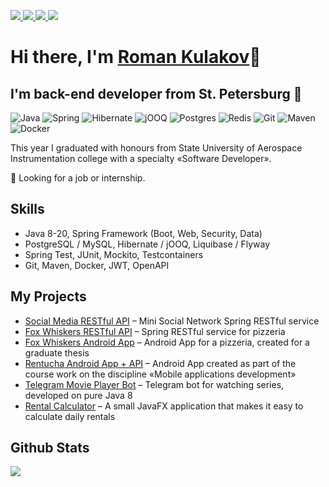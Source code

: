 <p>
  <a href="https://www.linkedin.com/in/qwonix">
      <img src="https://img.shields.io/badge/linkedin-0077b5.svg?style=for-the-badge&logo=linkedin&logoColor=white" />
  </a>  
  <a href="https://t.me/qwonix">
      <img src="https://img.shields.io/badge/telegram-1188C3.svg?style=for-the-badge&logo=telegram&logoColor=white" />
  </a>
  <a href="https://career.habr.com/qwonix">
      <img src="https://img.shields.io/badge/Хабр-gray.svg?style=for-the-badge&logo=habr&logoColor=white" />
  </a>
  <a href="https://spb.hh.ru/resume/305f36c8ff0c265ce30039ed1f59685735706f">
      <img src="https://custom-icon-badges.demolab.com/badge/HH.ru-red.svg?style=for-the-badge&logo=min-hh-red&color=e1011c" />
  </a>
</p>

# Hi there, I'm [Roman Kulakov](https://t.me/qwonix)👋
## I'm back-end developer from St. Petersburg 🌇

![Java](https://img.shields.io/badge/java-%23ED8B00.svg?style=for-the-badge&logo=openjdk&logoColor=white)
![Spring](https://img.shields.io/badge/spring-%236DB33F.svg?style=for-the-badge&logo=spring&logoColor=white)
![Hibernate](https://img.shields.io/badge/Hibernate-59666C?style=for-the-badge&logo=Hibernate&logoColor=white)
![jOOQ](https://img.shields.io/badge/jooq-black?style=for-the-badge&logo=jOOQ)
![Postgres](https://img.shields.io/badge/postgres-%23316192.svg?style=for-the-badge&logo=postgresql&logoColor=white)
![Redis](https://img.shields.io/badge/redis-red.svg?style=for-the-badge&logo=redis&logoColor=white)
![Git](https://img.shields.io/badge/git-%23F05033.svg?style=for-the-badge&logo=git&logoColor=white)
![Maven](https://img.shields.io/badge/Maven-C71A36?style=for-the-badge&logo=Apache%20Maven&logoColor=white)
![Docker](https://img.shields.io/badge/docker-%230db7ed.svg?style=for-the-badge&logo=docker&logoColor=white)

This year I graduated with honours from State University of Aerospace Instrumentation college with a specialty «Software Developer».

💼 Looking for a job or internship.

## Skills

* Java 8-20, Spring Framework (Boot, Web, Security, Data)
* PostgreSQL / MySQL, Hibernate / jOOQ, Liquibase / Flyway
* Spring Test, JUnit, Mockito, Testcontainers
* Git, Maven, Docker, JWT, OpenAPI

## My Projects

* [Social Media RESTful API](https://github.com/qwonix/social-media-api) –
  Mini Social Network Spring RESTful service
* [Fox Whiskers RESTful API](https://github.com/qwonix/fox-whiskers-api) –
  Spring RESTful service for pizzeria
* [Fox Whiskers Android App](https://github.com/qwonix/fox-whiskers) –
  Android App for a pizzeria, created for a graduate thesis
* [Rentucha Android App + API](https://github.com/qwonix/rentucha) –
  Android App created as part of the course work on the discipline «Mobile applications development»
* [Telegram Movie Player Bot](https://github.com/qwonix/tg-movie-player-bot) –
  Telegram bot for watching series, developed on pure Java 8
* [Rental Calculator](https://github.com/qwonix/rental-calculator) –
  A small JavaFX application that makes it easy to calculate daily rentals

## Github Stats

![](http://github-profile-summary-cards.vercel.app/api/cards/profile-details?username=qwonix&theme=darcula)
